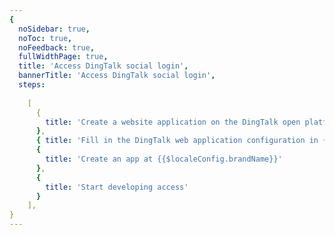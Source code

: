 ```yaml
---
{
  noSidebar: true,
  noToc: true,
  noFeedback: true,
  fullWidthPage: true,
  title: 'Access DingTalk social login',
  bannerTitle: 'Access DingTalk social login',
  steps:
  
    [
      {
        title: 'Create a website application on the DingTalk open platform',
      },
      { title: 'Fill in the DingTalk web application configuration in {{$localeConfig.brandName}}' },
      {
        title: 'Create an app at {{$localeConfig.brandName}}'
      },
      {
        title: 'Start developing access'
      }
    ],
}
---
```


<IntegrationDetail backLink="/en/guides/connections/social"/>

